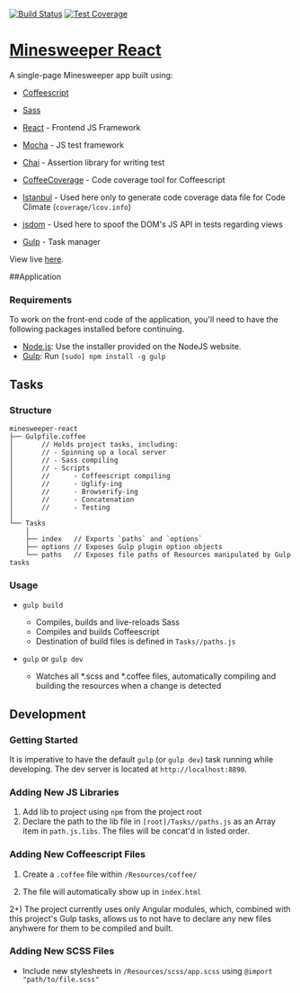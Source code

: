 [![Build Status](https://travis-ci.org/whroman/minesweeper-react.svg?branch=master)](https://travis-ci.org/whroman/minesweeper-react) [![Test Coverage](https://codeclimate.com/github/whroman/minesweeper-react/badges/coverage.svg)](https://codeclimate.com/github/whroman/minesweeper-react/coverage)

# [Minesweeper React](http://whroman.github.io/minesweeper-react/)

A single-page Minesweeper app built using:

* [Coffeescript](http://coffeescript.org/)
* [Sass](http://sass-lang.com/)

* [React](https://facebook.github.io/react/) - Frontend JS Framework
* [Mocha](http://mochajs.org/) - JS test framework
* [Chai](http://chaijs.com/) - Assertion library for writing test
* [CoffeeCoverage](https://github.com/benbria/coffee-coverage) - Code coverage tool for Coffeescript
* [Istanbul](https://github.com/gotwarlost/istanbul) - Used here only to generate code coverage data file for Code Climate (`coverage/lcov.info`)
* [jsdom](https://github.com/tmpvar/jsdom) - Used here to spoof the DOM's JS API in tests regarding views
* [Gulp](http://gulpjs.com/) - Task manager

View live [here](http://whroman.github.io/minesweeper-react/).

##Application

### Requirements
To work on the front-end code of the application, you'll need to have the following packages installed before continuing.

* [Node.js](http://nodejs.org): Use the installer provided on the NodeJS website.
* [Gulp](http://gulpjs.com/): Run `[sudo] npm install -g gulp`

## Tasks

### Structure

```
minesweeper-react
├── Gulpfile.coffee
│       // Holds project tasks, including:
│       // - Spinning up a local server
│       // - Sass compiling
│       // - Scripts
│       //      - Coffeescript compiling
│       //      - Uglify-ing
│       //      - Browserify-ing
│       //      - Concatenation
│       //      - Testing
│
└── Tasks
    │
    ├── index   // Exports `paths` and `options`
    ├── options // Exposes Gulp plugin option objects
    └── paths   // Exposes file paths of Resources manipulated by Gulp tasks

```
### Usage

* `gulp build`
    * Compiles, builds and live-reloads Sass
    * Compiles and builds Coffeescript
    * Destination of build files is defined in `Tasks//paths.js`

* `gulp` or `gulp dev`
    * Watches all \*.scss and \*.coffee files, automatically compiling and building the resources when a change is detected


## Development

### Getting Started

It is imperative to have the default `gulp` (or `gulp dev`) task running while developing. The dev server is located at `http://localhost:8890`.

### Adding New JS Libraries

1. Add lib to project using `npm` from the project root
2. Declare the path to the lib file in `[root]/Tasks//paths.js` as an Array item in `path.js.libs`. The files will be concat'd in listed order.


### Adding New Coffeescript Files

1) Create a `.coffee` file within `/Resources/coffee/`

2) The file will automatically show up in `index.html`

2+) The project currently uses only Angular modules, which, combined with this project's Gulp tasks, allows us to not have to declare any new files anyhwere for them to be compiled and built.

### Adding New SCSS Files

* Include new stylesheets in `/Resources/scss/app.scss` using `@import "path/to/file.scss"`